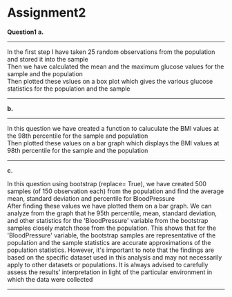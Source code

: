 # Assignment2
<b> Question1</b>
<b>a.</b><hr>
<p> In the first step I have taken 25 random observations from the population and stored it into the sample</br>
Then we have calculated the mean and the maximum glucose values for the sample and the population</br>
Then plotted these vslues on a box plot which gives the various glucose statistics for the population and the sample</br>
</p>
<hr>
<b>b.</b>
<hr>
<p> In this question we have created a function to caluculate the BMI values at the 98th percentile for the sample and population</br>
Then plotted these values on a bar graph which displays the BMI values at 98th percentile for the sample and the population</br></p>
<hr>
<b>c.</b>
<p> In this question using bootstrap (replace= True), we have created 500 samples (of 150 observation each) from the
population and find the average mean, standard deviation and percentile for BloodPressure </br>
After finding these values we have plotted them on a bar graph. We can analyze from the graph  that he 95th percentile, mean, standard deviation, and other statistics for the 'BloodPressure' variable from the bootstrap samples closely match those from the population. This shows that for the 'BloodPressure' variable, the bootstrap samples are representative of the population and the sample statistics are accurate approximations of the population statistics. However, it's important to note that the findings are based on the specific dataset used in this analysis and may not necessarily apply to other datasets or populations. It is always advised to carefully assess the results' interpretation in light of the particular environment in which the data were collected</br>
</p>
<hr>
